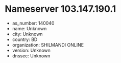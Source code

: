 # Nameserver 103.147.190.1

* as_number: 140040
* name: Unknown
* city: Unknown
* country: BD
* organization: SHILMANDI ONLINE
* version: Unknown
* dnssec: Unknown
